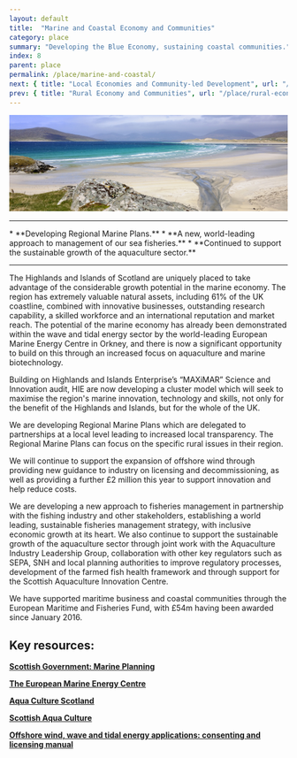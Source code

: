 ```yaml
---
layout: default
title:  "Marine and Coastal Economy and Communities"
category: place
summary: "Developing the Blue Economy, sustaining coastal communities."
index: 8
parent: place
permalink: /place/marine-and-coastal/
next: { title: "Local Economies and Community-led Development", url: "/place/local-economies/" }
prev: { title: "Rural Economy and Communities", url: "/place/rural-economy/" }
---
```

![Marine Photo](/assets/images/pageimages/place7.jpg)
<br>
<hr>
* **Developing Regional Marine Plans.**
* **A new, world-leading approach to management of our sea fisheries.**
* **Continued to support the sustainable growth of the aquaculture sector.**


<hr>

The Highlands and Islands of Scotland are uniquely placed to take advantage of the considerable growth potential in the marine economy. The region has extremely valuable natural assets, including 61% of the UK coastline,  combined with innovative businesses, outstanding research capability, a skilled workforce and an international reputation and market reach.  The potential of the marine economy has already been demonstrated within the wave and tidal energy sector by the world-leading European Marine Energy Centre in Orkney, and there is now a significant opportunity to build on this through an increased focus on aquaculture and marine biotechnology.  

Building on Highlands and Islands Enterprise’s  “MAXiMAR” Science and Innovation audit, HIE are now developing a cluster model which will seek to maximise the region's marine innovation, technology and skills, not only for the benefit of the Highlands and Islands, but for the whole of the UK.

We are developing Regional Marine Plans which are delegated to partnerships at a local level leading to increased local transparency.  The Regional Marine Plans can focus on the specific rural issues in their region.

We will continue to support the expansion of offshore wind through providing new guidance to industry on licensing and decommissioning, as well as providing a further £2 million this year to support innovation and help reduce costs.

We are developing a new approach to fisheries management in partnership with the fishing industry and other stakeholders, establishing a world leading, sustainable fisheries management strategy, with inclusive economic growth at its heart. We also continue to support the sustainable growth of the aquaculture sector through joint work with the Aquaculture Industry Leadership Group, collaboration with other key regulators such as SEPA, SNH and local planning authorities to improve regulatory processes, development of the farmed fish health framework and through support for the Scottish Aquaculture Innovation Centre.

We have supported maritime business and coastal communities through the European Maritime and Fisheries Fund, with £54m having been awarded since January 2016.




## Key resources:

**[Scottish Government: Marine Planning](https://www.gov.scot/Topics/marine/seamanagement/regional)**

**[The European Marine Energy Centre](http://www.emec.org.uk/)**  

**[Aqua Culture Scotland](http://aquaculture.scotland.gov.uk/)**

**[Scottish Aqua Culture](http://scottishaquaculture.com/)**

**[Offshore wind, wave and tidal energy applications: consenting and licensing manual](https://beta.gov.scot/publications/marine-scotland-consenting-licensing-manual-offshore-wind-wave-tidal-energy-applications/)**
